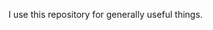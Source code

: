 I use this repository for generally useful things.

<!---
kraftskunk/kraftskunk is a ✨ special ✨ repository because its `README.md` (this file) appears on your GitHub profile.
You can click the Preview link to take a look at your changes.
--->
